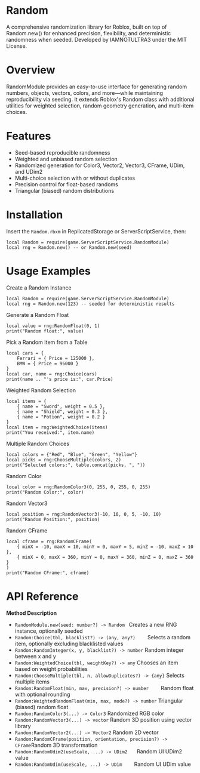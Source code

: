 # Random
A comprehensive randomization library for Roblox, built on top of Random.new() for enhanced precision, flexibility, and deterministic randomness when seeded.
Developed by IAMNOTULTRA3 under the MIT License.

# Overview
RandomModule provides an easy-to-use interface for generating random numbers, objects, vectors, colors, and more—while maintaining reproducibility via seeding.
It extends Roblox's Random class with additional utilities for weighted selection, random geometry generation, and multi-item choices.

# Features
- Seed-based reproducible randomness
- Weighted and unbiased random selection
- Randomized generation for Color3, Vector2, Vector3, CFrame, UDim, and UDim2
- Multi-choice selection with or without duplicates
- Precision control for float-based randoms
- Triangular (biased) random distributions

# Installation
Insert the `Random.rbxm` in ReplicatedStorage or ServerScriptService, then:
```luau
local Random = require(game.ServerScriptService.RandomModule)
local rng = Random.new() -- or Random.new(seed)
```
# Usage Examples
Create a Random Instance
```luau
local Random = require(game.ServerScriptService.RandomModule)
local rng = Random.new(123) -- seeded for deterministic results
```
Generate a Random Float
```luau
local value = rng:RandomFloat(0, 1)
print("Random float:", value)
```
Pick a Random Item from a Table
```luau
local cars = {
	Ferrari = { Price = 125000 },
	BMW = { Price = 95000 }
}
local car, name = rng:Choice(cars)
print(name .. "'s price is:", car.Price)
```
Weighted Random Selection
```luau
local items = {
	{ name = "Sword", weight = 0.5 },
	{ name = "Shield", weight = 0.3 },
	{ name = "Potion", weight = 0.2 }
}
local item = rng:WeightedChoice(items)
print("You received:", item.name)
```
Multiple Random Choices
```luau
local colors = {"Red", "Blue", "Green", "Yellow"}
local picks = rng:ChooseMultiple(colors, 2)
print("Selected colors:", table.concat(picks, ", "))
```
Random Color
```luau
local color = rng:RandomColor3(0, 255, 0, 255, 0, 255)
print("Random Color:", color)
```
Random Vector3
```luau
local position = rng:RandomVector3(-10, 10, 0, 5, -10, 10)
print("Random Position:", position)
```
Random CFrame
```luau
local cframe = rng:RandomCFrame(
	{ minX = -10, maxX = 10, minY = 0, maxY = 5, minZ = -10, maxZ = 10 },
	{ minX = 0, maxX = 360, minY = 0, maxY = 360, minZ = 0, maxZ = 360 }
)
print("Random CFrame:", cframe)
```
# API Reference

**Method															Description**
- `RandomModule.new(seed: number?) -> Random `                      Creates a new RNG instance, optionally seeded
- `Random:Choice(tbl, blacklist?) -> (any, any?)	`               Selects a random item, optionally excluding blacklisted values
- `Random:RandomInteger(x, y, blacklist?) -> number`                Random integer between x and y
- `Random:WeightedChoice(tbl, weightKey?) -> any`                   Chooses an item based on weight probabilities
- `Random:ChooseMultiple(tbl, n, allowDuplicates?) -> {any}`        Selects multiple items
- `Random:RandomFloat(min, max, precision?) -> number	 `          Random float with optional rounding
- `Random:WeightedRandomFloat(min, max, mode?) -> number`           Triangular (biased) random float
- `Random:RandomColor3(...) -> Color3`                              Randomized RGB color
- `Random:RandomVector3(...) -> vector`                             Random 3D position using vector library
- `Random:RandomVector2(...) -> Vector2`                            Random 2D vector
- `Random:RandomCFrame(position, orientation, precision?) -> CFrame`Random 3D transformation
- `Random:RandomUdim2(useScale, ...) -> UDim2	`                   Random UI UDim2 value
- `Random:RandomUdim(useScale, ...) -> UDim	   `                    Random UI UDim value
